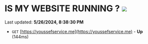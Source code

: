# IS MY WEBSITE RUNNING ? [![](https://img.shields.io/static/v1?label=Sponsor&message=%E2%9D%A4&logo=GitHub&color=%23fe8e86)](https://github.com/sponsors/<username>)

Last updated: **5/26/2024, 8:38:30 PM**

- `GET` [https://youssefservice.me](https://youssefservice.me) - **Up** (144ms)
